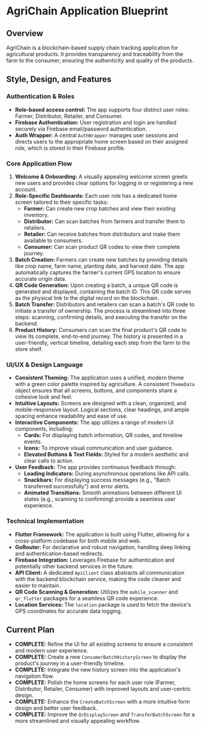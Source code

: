 # AgriChain Application Blueprint

## Overview

AgriChain is a blockchain-based supply chain tracking application for agricultural products. It provides transparency and traceability from the farm to the consumer, ensuring the authenticity and quality of the products.

## Style, Design, and Features

### Authentication & Roles

- **Role-based access control:** The app supports four distinct user roles: Farmer, Distributor, Retailer, and Consumer.
- **Firebase Authentication:** User registration and login are handled securely via Firebase email/password authentication.
- **Auth Wrapper:** A central `AuthWrapper` manages user sessions and directs users to the appropriate home screen based on their assigned role, which is stored in their Firebase profile.

### Core Application Flow

1.  **Welcome & Onboarding:** A visually appealing welcome screen greets new users and provides clear options for logging in or registering a new account.
2.  **Role-Specific Dashboards:** Each user role has a dedicated home screen tailored to their specific tasks:
    *   **Farmer:** Can create new crop batches and view their existing inventory.
    *   **Distributor:** Can scan batches from farmers and transfer them to retailers.
    *   **Retailer:** Can receive batches from distributors and make them available to consumers.
    *   **Consumer:** Can scan product QR codes to view their complete journey.
3.  **Batch Creation:** Farmers can create new batches by providing details like crop name, farm name, planting date, and harvest date. The app automatically captures the farmer's current GPS location to ensure accurate origin data.
4.  **QR Code Generation:** Upon creating a batch, a unique QR code is generated and displayed, containing the batch ID. This QR code serves as the physical link to the digital record on the blockchain.
5.  **Batch Transfer:** Distributors and retailers can scan a batch's QR code to initiate a transfer of ownership. The process is streamlined into three steps: scanning, confirming details, and executing the transfer on the backend.
6.  **Product History:** Consumers can scan the final product's QR code to view its complete, end-to-end journey. The history is presented in a user-friendly, vertical timeline, detailing each step from the farm to the store shelf.

### UI/UX & Design Language

- **Consistent Theming:** The application uses a unified, modern theme with a green color palette inspired by agriculture. A consistent `ThemeData` object ensures that all screens, buttons, and components share a cohesive look and feel.
- **Intuitive Layouts:** Screens are designed with a clean, organized, and mobile-responsive layout. Logical sections, clear headings, and ample spacing enhance readability and ease of use.
- **Interactive Components:** The app utilizes a range of modern UI components, including:
    *   **Cards:** For displaying batch information, QR codes, and timeline events.
    *   **Icons:** To improve visual communication and user guidance.
    *   **Elevated Buttons & Text Fields:** Styled for a modern aesthetic and clear calls to action.
- **User Feedback:** The app provides continuous feedback through:
    *   **Loading Indicators:** During asynchronous operations like API calls.
    *   **Snackbars:** For displaying success messages (e.g., "Batch transferred successfully") and error alerts.
    *   **Animated Transitions:** Smooth animations between different UI states (e.g., scanning to confirming) provide a seamless user experience.

### Technical Implementation

- **Flutter Framework:** The application is built using Flutter, allowing for a cross-platform codebase for both mobile and web.
- **GoRouter:** For declarative and robust navigation, handling deep linking and authentication-based redirects.
- **Firebase Integration:** Leverages Firebase for authentication and potentially other backend services in the future.
- **API Client:** A dedicated `ApiClient` class abstracts all communication with the backend blockchain service, making the code cleaner and easier to maintain.
- **QR Code Scanning & Generation:** Utilizes the `mobile_scanner` and `qr_flutter` packages for a seamless QR code experience.
- **Location Services:** The `location` package is used to fetch the device's GPS coordinates for accurate data logging.

## Current Plan

- **COMPLETE:** Refine the UI for all existing screens to ensure a consistent and modern user experience.
- **COMPLETE:** Create a new `ConsumerBatchHistoryScreen` to display the product's journey in a user-friendly timeline.
- **COMPLETE:** Integrate the new history screen into the application's navigation flow.
- **COMPLETE:** Polish the home screens for each user role (Farmer, Distributor, Retailer, Consumer) with improved layouts and user-centric design.
- **COMPLETE:** Enhance the `CreateBatchScreen` with a more intuitive form design and better user feedback.
- **COMPLETE:** Improve the `QrDisplayScreen` and `TransferBatchScreen` for a more streamlined and visually appealing workflow.

